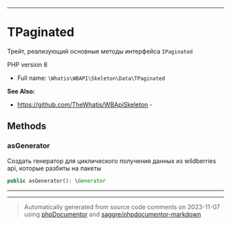 ***

# TPaginated

Трейт, реализующий основные
методы интерфейса `IPaginated`

PHP version 8

* Full name: `\Whatis\WBAPI\Skeleton\Data\TPaginated`

**See Also:**

* https://github.com/TheWhatis/WBApiSkeleton - 




## Methods


### asGenerator

Создать генератор для циклического
получения данных из wildberries api,
которые разбиты на пакеты

```php
public asGenerator(): \Generator
```











***

***
> Automatically generated from source code comments on 2023-11-07 using [phpDocumentor](http://www.phpdoc.org/) and [saggre/phpdocumentor-markdown](https://github.com/Saggre/phpDocumentor-markdown)

